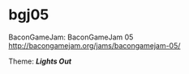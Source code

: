 bgj05
=====


                                          
BaconGameJam: BaconGameJam 05  http://bacongamejam.org/jams/bacongamejam-05/


Theme: ***Lights Out***
